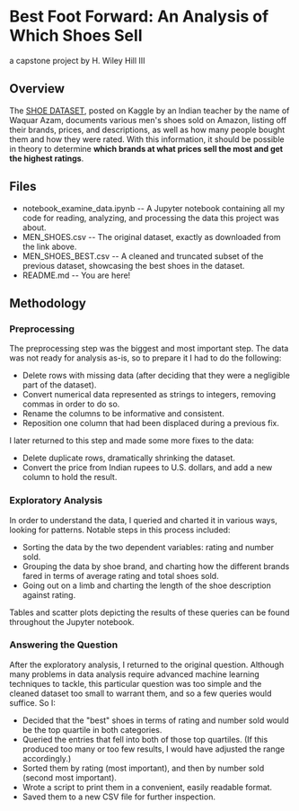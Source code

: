 # Best Foot Forward: An Analysis of Which Shoes Sell
a capstone project by H. Wiley Hill III

## Overview
The [SHOE DATASET](https://www.kaggle.com/datasets/mdwaquarazam/shoe-dataset), posted on Kaggle by an Indian teacher by the name of Waquar Azam, documents various men's shoes sold on Amazon, listing off their brands, prices, and descriptions, as well as how many people bought them and how they were rated.  With this information, it should be possible in theory to determine **which brands at what prices sell the most and get the highest ratings**.

## Files
* notebook_examine_data.ipynb -- A Jupyter notebook containing all my code for reading, analyzing, and processing the data this project was about.
* MEN_SHOES.csv -- The original dataset, exactly as downloaded from the link above.
* MEN_SHOES_BEST.csv -- A cleaned and truncated subset of the previous dataset, showcasing the best shoes in the dataset.
* README.md -- You are here!

## Methodology
### Preprocessing
The preprocessing step was the biggest and most important step.  The data was not ready for analysis as-is, so to prepare it I had to do the following:
* Delete rows with missing data (after deciding that they were a negligible part of the dataset).
* Convert numerical data represented as strings to integers, removing commas in order to do so.
* Rename the columns to be informative and consistent.
* Reposition one column that had been displaced during a previous fix.

I later returned to this step and made some more fixes to the data:
* Delete duplicate rows, dramatically shrinking the dataset.
* Convert the price from Indian rupees to U.S. dollars, and add a new column to hold the result.

### Exploratory Analysis
In order to understand the data, I queried and charted it in various ways, looking for patterns.  Notable steps in this process included:
* Sorting the data by the two dependent variables: rating and number sold.
* Grouping the data by shoe brand, and charting how the different brands fared in terms of average rating and total shoes sold.
* Going out on a limb and charting the length of the shoe description against rating.

Tables and scatter plots depicting the results of these queries can be found throughout the Jupyter notebook.

### Answering the Question
After the exploratory analysis, I returned to the original question.  Although many problems in data analysis require advanced machine learning techniques to tackle, this particular question was too simple and the cleaned dataset too small to warrant them, and so a few queries would suffice.  So I:
* Decided that the "best" shoes in terms of rating and number sold would be the top quartile in both categories.
* Queried the entries that fell into both of those top quartiles.  (If this produced too many or too few results, I would have adjusted the range accordingly.)
* Sorted them by rating (most important), and then by number sold (second most important).
* Wrote a script to print them in a convenient, easily readable format.
* Saved them to a new CSV file for further inspection.
